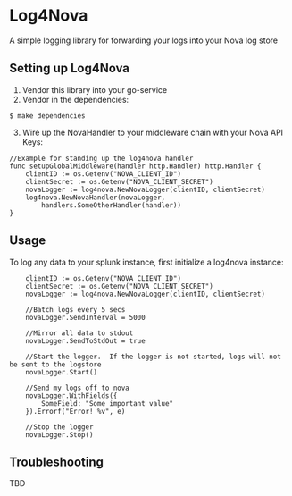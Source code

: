# Log4Nova
A simple logging library for forwarding your logs into your Nova log store

## Setting up Log4Nova
1. Vendor this library into your go-service
2. Vendor in the dependencies:
```
$ make dependencies
``` 
3. Wire up the NovaHandler to your middleware chain with your Nova API Keys:
```
//Example for standing up the log4nova handler
func setupGlobalMiddleware(handler http.Handler) http.Handler {
	clientID := os.Getenv("NOVA_CLIENT_ID")
	clientSecret := os.Getenv("NOVA_CLIENT_SECRET")
	novaLogger := log4nova.NewNovaLogger(clientID, clientSecret)
    log4nova.NewNovaHandler(novaLogger,
        handlers.SomeOtherHandler(handler))
}
``` 

## Usage
To log any data to your splunk instance, first initialize a log4nova instance:
```
	clientID := os.Getenv("NOVA_CLIENT_ID")
	clientSecret := os.Getenv("NOVA_CLIENT_SECRET")
	novaLogger := log4nova.NewNovaLogger(clientID, clientSecret)
	
	//Batch logs every 5 secs
	novaLogger.SendInterval = 5000
	
	//Mirror all data to stdout
	novaLogger.SendToStdOut = true
	
	//Start the logger.  If the logger is not started, logs will not be sent to the logstore
	novaLogger.Start()
	
	//Send my logs off to nova
	novaLogger.WithFields({
	    SomeField: "Some important value"    
    }).Errorf("Error! %v", e)
    
    //Stop the logger
    novaLogger.Stop()

```

## Troubleshooting
TBD

